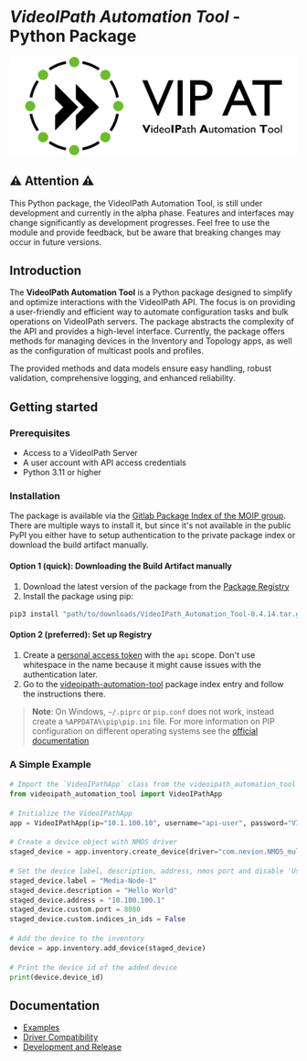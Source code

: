 # _VideoIPath Automation Tool_ - Python Package

![VIP AT Banner Image](./docs/images/readme_banner.svg)

## ⚠️ Attention ⚠️

This Python package, the VideoIPath Automation Tool, is still under development and currently in the alpha phase. Features and interfaces may change significantly as development progresses. Feel free to use the module and provide feedback, but be aware that breaking changes may occur in future versions.

## Introduction

The **VideoIPath Automation Tool** is a Python package designed to simplify and optimize interactions with the VideoIPath API. The focus is on providing a user-friendly and efficient way to automate configuration tasks and bulk operations on VideoIPath servers. The package abstracts the complexity of the API and provides a high-level interface. Currently, the package offers methods for managing devices  in the Inventory and Topology apps, as well as the configuration of multicast pools and profiles.

The provided methods and data models ensure easy handling, robust validation, comprehensive logging, and enhanced reliability.

## Getting started

### Prerequisites

- Access to a VideoIPath Server
- A user account with API access credentials
- Python 3.11 or higher

### Installation

The package is available via the [Gitlab Package Index of the MOIP group](https://gitlab.swr.ard/groups/moip/-/packages/). There are multiple ways to install
it, but since it's not available in the public PyPI you either have to setup authentication to the private
package index or download the build artifact manually.

#### Option 1 (quick): Downloading the Build Artifact manually

1. Download the latest version of the package from the [Package Registry]()
2. Install the package using pip:

```bash
pip3 install "path/to/downloads/VideoIPath_Automation_Tool-0.4.14.tar.gz"
```

#### Option 2 (preferred): Set up Registry

1. Create a [personal access token](https://gitlab.swr.ard/-/user_settings/personal_access_tokens) with the `api` scope. Don't use whitespace in the name because it might cause issues with the authentication later.
2. Go to the [videoipath-automation-tool](https://gitlab.swr.ard/groups/moip/-/packages/594) package index entry and follow the instructions there.

> **Note**: On Windows, `~/.piprc` or `pip.conf` does not work, instead create a `%APPDATA%\pip\pip.ini` file. For more information on PIP configuration on different operating systems see the [official documentation](https://pip.pypa.io/en/stable/topics/configuration/)

### A Simple Example
```python
# Import the `VideoIPathApp` class from the videoipath_automation_tool package
from videoipath_automation_tool import VideoIPathApp

# Initialize the VideoIPathApp
app = VideoIPathApp(ip="10.1.100.10", username="api-user", password="VIP2024PWD")

# Create a device object with NMOS driver
staged_device = app.inventory.create_device(driver="com.nevion.NMOS_multidevice-0.1.0")

# Set the device label, description, address, nmos port and disable 'Use indices in IDs' option
staged_device.label = "Media-Node-1"
staged_device.description = "Hello World"
staged_device.address = "10.100.100.1"
staged_device.custom.port = 8080
staged_device.custom.indices_in_ids = False

# Add the device to the inventory
device = app.inventory.add_device(staged_device)

# Print the device id of the added device
print(device.device_id)
```

## Documentation

- [Examples](./docs/examples/README.md)
- [Driver Compatibility](./docs/driver_compatibility.md)
- [Development and Release](./docs/development-and-release.md)